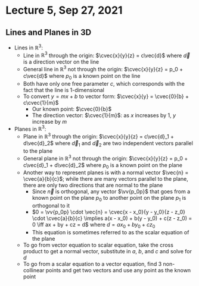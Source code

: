 # Lecture 5, Sep 27, 2021

## Lines and Planes in 3D

* Lines in $\mathbb{R}^3$:
	* Line in $\mathbb{R}^3$ through the origin: $\cvec{x}{y}{z} = c\vec{d}$ where $\vec{d}$ is a direction vector on the line
	* General line in $\mathbb{R}^3$ not through the origin: $\cvec{x}{y}{z} = p_0 + c\vec{d}$ where $p_0$ is a known point on the line
	* Both have only one free parameter $c$, which corresponds with the fact that the line is 1-dimensional
	* To convert $y = mx + b$ to vector form: $\cvec{x}{y} = \cvec{0}{b} + c\cvec{1}{m}$
		* Our known point: $\cvec{0}{b}$
		* The direction vector: $\cvec{1}{m}$: as $x$ increases by $1$, $y$ increase by $m$
* Planes in $\mathbb{R}^3$:
	* Plane in $\mathbb{R}^3$ through the origin: $\cvec{x}{y}{z} = c\vec{d}_1 + d\vec{d}_2$ where $\vec{d}_1$ and $\vec{d}_2$ are two independent vectors parallel to the plane
	* General plane in $\mathbb{R}^3$ not through the origin: $\cvec{x}{y}{z} = p_0 + c\vec{d}_1 + d\vec{d}_2$ where $p_0$ is a known point on the plane
	* Another way to represent planes is with a normal vector $\vec{n} = \cvec{a}{b}{c}$; while there are many vectors parallel to the plane, there are only two directions that are normal to the plane
		* Since $\vec{n}$ is orthogonal, any vector $\vv{p_0p}$ that goes from a known point on the plane $p_0$ to another point on the plane $p_1$ is orthogonal to it
		* $0 = \vv{p_0p} \cdot \vec{n} = \cvec{x - x_0}{y - y_0}{z - z_0} \cdot \cvec{a}{b}{c} \implies a(x - x_0) + b(y - y_0) + c(z - z_0) = 0 \iff ax + by + cz = d$ where $d = ax_0 + by_0 + cz_0$
		* This equation is sometimes referred to as the scalar equation of the plane
	* To go from vector equation to scalar equation, take the cross product to get a normal vector, substitute in $a$, $b$, and $c$ and solve for $d$
	* To go from a scalar equation to a vector equation, find 3 non-collinear points and get two vectors and use any point as the known point

